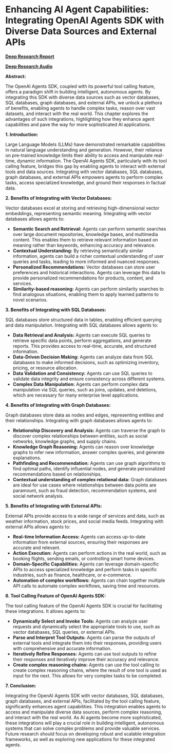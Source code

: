 # Enhancing AI Agent Capabilities: Integrating OpenAI Agents SDK with Diverse Data Sources and External APIs

**[Deep Research Report](https://g.co/gemini/share/6915140a090c)**

**[Deep Research Audio](https://g.co/gemini/share/758fdbe02978)**

**Abstract:**

The OpenAI Agents SDK, coupled with its powerful tool calling feature, offers a paradigm shift in building intelligent, autonomous agents. By integrating this SDK with diverse data sources such as vector databases, SQL databases, graph databases, and external APIs, we unlock a plethora of benefits, enabling agents to handle complex tasks, reason over vast datasets, and interact with the real world. This chapter explores the advantages of such integrations, highlighting how they enhance agent capabilities and pave the way for more sophisticated AI applications.

**1. Introduction:**

Large Language Models (LLMs) have demonstrated remarkable capabilities in natural language understanding and generation. However, their reliance on pre-trained knowledge limits their ability to access and manipulate real-time, dynamic information. The OpenAI Agents SDK, particularly with its tool calling feature, bridges this gap by enabling agents to interact with external tools and data sources. Integrating with vector databases, SQL databases, graph databases, and external APIs empowers agents to perform complex tasks, access specialized knowledge, and ground their responses in factual data.

**2. Benefits of Integrating with Vector Databases:**

Vector databases excel at storing and retrieving high-dimensional vector embeddings, representing semantic meaning. Integrating with vector databases allows agents to:

* **Semantic Search and Retrieval:** Agents can perform semantic searches over large document repositories, knowledge bases, and multimedia content. This enables them to retrieve relevant information based on meaning rather than keywords, enhancing accuracy and relevance.
* **Contextual Understanding:** By retrieving semantically similar information, agents can build a richer contextual understanding of user queries and tasks, leading to more informed and nuanced responses.
* **Personalized Recommendations:** Vector databases can store user preferences and historical interactions. Agents can leverage this data to provide personalized recommendations for products, content, and services.
* **Similarity-based reasoning:** Agents can perform similarity searches to find analogous situations, enabling them to apply learned patterns to novel scenarios.

**3. Benefits of Integrating with SQL Databases:**

SQL databases store structured data in tables, enabling efficient querying and data manipulation. Integrating with SQL databases allows agents to:

* **Data Retrieval and Analysis:** Agents can execute SQL queries to retrieve specific data points, perform aggregations, and generate reports. This provides access to real-time, accurate, and structured information.
* **Data-Driven Decision Making:** Agents can analyze data from SQL databases to make informed decisions, such as optimizing inventory, pricing, or resource allocation.
* **Data Validation and Consistency:** Agents can use SQL queries to validate data integrity and ensure consistency across different systems.
* **Complex Data Manipulation:** Agents can perform complex data manipulation via SQL queries, such as joins, updates, and deletions, which are necessary for many enterprise level applications.

**4. Benefits of Integrating with Graph Databases:**

Graph databases store data as nodes and edges, representing entities and their relationships. Integrating with graph databases allows agents to:

* **Relationship Discovery and Analysis:** Agents can traverse the graph to discover complex relationships between entities, such as social networks, knowledge graphs, and supply chains.
* **Knowledge Graph Reasoning:** Agents can reason over knowledge graphs to infer new information, answer complex queries, and generate explanations.
* **Pathfinding and Recommendation:** Agents can use graph algorithms to find optimal paths, identify influential nodes, and generate personalized recommendations based on relationships.
* **Contextual understanding of complex relational data:** Graph databases are ideal for use cases where relationships between data points are paramount, such as fraud detection, recommendation systems, and social network analysis.

**5. Benefits of Integrating with External APIs:**

External APIs provide access to a wide range of services and data, such as weather information, stock prices, and social media feeds. Integrating with external APIs allows agents to:

* **Real-time Information Access:** Agents can access up-to-date information from external sources, ensuring their responses are accurate and relevant.
* **Action Execution:** Agents can perform actions in the real world, such as booking flights, sending emails, or controlling smart home devices.
* **Domain-Specific Capabilities:** Agents can leverage domain-specific APIs to access specialized knowledge and perform tasks in specific industries, such as finance, healthcare, or e-commerce.
* **Automation of complex workflows:** Agents can chain together multiple API calls to automate complex workflows, saving time and resources.

**6. Tool Calling Feature of OpenAI Agents SDK:**

The tool calling feature of the OpenAI Agents SDK is crucial for facilitating these integrations. It allows agents to:

* **Dynamically Select and Invoke Tools:** Agents can analyze user requests and dynamically select the appropriate tools to use, such as vector databases, SQL queries, or external APIs.
* **Parse and Interpret Tool Outputs:** Agents can parse the outputs of external tools and integrate them into their responses, providing users with comprehensive and accurate information.
* **Iteratively Refine Responses:** Agents can use tool outputs to refine their responses and iteratively improve their accuracy and relevance.
* **Create complex reasoning chains:** Agents can use the tool calling to create complex reasoning chains, where the result of one tool is used as input for the next. This allows for very complex tasks to be completed.

**7. Conclusion:**

Integrating the OpenAI Agents SDK with vector databases, SQL databases, graph databases, and external APIs, facilitated by the tool calling feature, significantly enhances agent capabilities. This integration enables agents to access and manipulate diverse data sources, perform complex reasoning, and interact with the real world. As AI agents become more sophisticated, these integrations will play a crucial role in building intelligent, autonomous systems that can solve complex problems and provide valuable services. Future research should focus on developing robust and scalable integration frameworks, as well as exploring new applications for these integrated agents.


